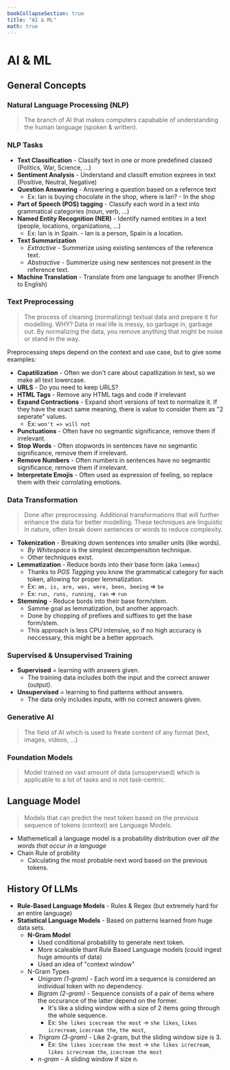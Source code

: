 ```yaml
---
bookCollapseSection: true
title: "AI & ML"
math: true
---
```

# AI & ML

## General Concepts

### Natural Language Processing (NLP)
> The branch of AI that makes computers capabable of understanding the human language (spoken & written).

### NLP Tasks

* **Text Classification** - Classify text in one or more predefined classed (Politics, War, Science, ...)
* **Sentiment Analysis** - Understand and classift emotion exprees in text (Positive, Neutral, Negative)
* **Question Answering** - Answering a question based on a refernce text
    * Ex: Ian is buying chocolate in the shop, where is Ian? - In the shop
* **Part of Speech (POS) tagging** - Classify each word in a text into grammatical categories (noun, verb, ...)
* **Named Entity Recognition (NER)** - Identify named entities in a text (people, locations, organizations, ...)
    * Ex: Ian is in Spain. - Ian is a person, Spain is a location.
* **Text Summarization**
    * *Extractive* - Summerize using existing sentences of the reference text.
    * *Abstractive* - Summerize using new sentences not present in the reference text.
* **Machine Translation** - Translate from one language to another (French to English)

### Text Preprocessing
> The process of cleaning (normalizing) textual data and prepare it for modelling. 
> WHY? Data in real life is messy, so garbage in, garbage out.
> By normalizing the data, you remove anything that might be noise or stand in the way.

Preprocessing steps depend on the context and use case, but to give some examples:

* **Capatilization** - Often we don't care about capatlization in text, so we make all text lowercase.
* **URLS** - Do you need to keep URLS?
* **HTML Tags** - Remove any HTML tags and code if irrelevant
* **Expand Contractions** - Expand short versions of text to normalize it. If they have the exact same meaning, there is value to consider them as "2 seperate" values.
    * Ex: `won't => will not` 
* **Punctuations** - Often have no segmantic significance, remove them if irrelevant.
* **Stop Words** - Often stopwords in sentences have no segmantic significance, remove them if irrelevant.
* **Remove Numbers** - Often numbers in sentences have no segmantic significance, remove them if irrelevant.
* **Interpretate Emojis** - Often used as expression of feeling, so replace them with their corrolating emotions.

### Data Transformation
> Done after preprocessing.
> Additional transformations that will further enhance the data for better modelling.
> These techniques are linguistic in nature, often break down sentences or words to reduce complexity.

* **Tokenization** - Breaking down sentences into smaller units (like words).
    * *By Whitespace* is the simplest decompensition technique.
    * Other techniques exist.
* **Lemmatization** - Reduce bords into their base form (aka `lemmas`)
    * Thanks to *POS Tagging* you know the grammatical category for each token, allowing for proper lemmatization.
    * Ex: `am, is, are, was, were, been, beeing` => `be`
    * Ex: `run, runs, running, ran` => `run`
* **Stemming** - Reduce bords into their base form/stem.
    * Samme goal as lemmatization, but another approach.
    * Done by chopping of prefixes and suffixes to get the base form/stem.
    * This approach is less CPU intensive, so if no high accuracy is neccessary, this might be a better approach.

### Supervised & Unsupervised Training

* **Supervised** = learning with answers given.
    * The training data includes both the input and the correct answer (output).
* **Unsupervised** = learning to find patterns without answers.
    * The data only includes inputs, with no correct answers given.

### Generative AI
> The field of AI which is used to freate content of any format (text, images, videos, ...)

### Foundation Models
> Model trained on vast amount of data (unsupervised) which is applicable to a lot of tasks and is not task-centric.

## Language Model
> Models that can predict the next token based on the previous sequence of tokens (context) are Language Models.

* Mathemeticall a language model is a probability distribution over *all the words that occur in a language*
* Chain Rule of probility
    * Calculating the most probable next word based on the previous tokens.


## History Of LLMs

* **Rule-Based Language Models** - Rules & Regex (but extremely hard for an entire language)
* **Statistical Language Models** - Based on patterns learned from huge data sets.
    * **N-Gram Model** 
        * Used conditional probability to generate next token.
        * More scaleable thant Rule Based Language models (could ingest huge amounts of data)
        * Used an idea of "context window"
    * N-Gram Types
        * *Unigram (1-gram)* - Each word im a sequence is considered an individual token with no dependency.
        * *Bigram (2-gram)* - Sequence consists of a pair of items where the occurance of the latter depend on the former. 
            * It's like a sliding window with a size of 2 items going through the whole sequence.
            * Ex: `She likes icecream the most` -> `she likes`, `likes icrecream`, `icecream the`, `the most`,
        * *Trigram (3-gram)* - Like 2-gram, but the sliding window size is 3.
            * Ex: `She likes icecream the most` -> `she likes icrecream`, `likes icrecream the`, `icecream the most`
        * *n-gram* - A sliding window if size n.